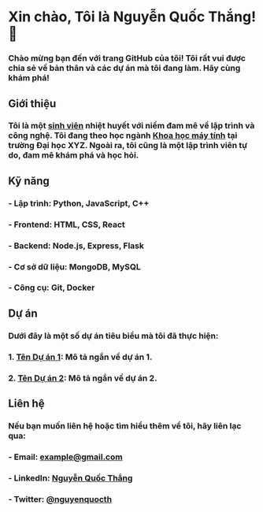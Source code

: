 # Xin chào, Tôi là Nguyễn Quốc Thắng! 👋

### Chào mừng bạn đến với trang GitHub của tôi! Tôi rất vui được chia sẻ về bản thân và các dự án mà tôi đang làm. Hãy cùng khám phá!

## Giới thiệu

### Tôi là một [sinh viên](https://example.com) nhiệt huyết với niềm đam mê về lập trình và công nghệ. Tôi đang theo học ngành [Khoa học máy tính](https://example.com) tại trường Đại học XYZ. Ngoài ra, tôi cũng là một lập trình viên tự do, đam mê khám phá và học hỏi.

## Kỹ năng

### - Lập trình: Python, JavaScript, C++
### - Frontend: HTML, CSS, React
### - Backend: Node.js, Express, Flask
### - Cơ sở dữ liệu: MongoDB, MySQL
### - Công cụ: Git, Docker

## Dự án

### Dưới đây là một số dự án tiêu biểu mà tôi đã thực hiện:

### 1. [Tên Dự án 1](link_du_an_1): Mô tả ngắn về dự án 1.
### 2. [Tên Dự án 2](link_du_an_2): Mô tả ngắn về dự án 2.

## Liên hệ

### Nếu bạn muốn liên hệ hoặc tìm hiểu thêm về tôi, hãy liên lạc qua:

### - Email: example@gmail.com
### - LinkedIn: [Nguyễn Quốc Thắng](https://www.linkedin.com/in/nguyenquocth/)
### - Twitter: [@nguyenquocth](https://twitter.com/nguyenquocth)